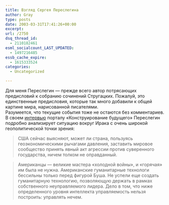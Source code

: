 ```yaml
---
title: Взгляд Сергея Переслегина
author: Gray
type: posts
date: 2003-03-31T17:41:26+00:00
excerpt:
url: /2750
dsq_thread_id:
  - 2110182461
esml_socialcount_LAST_UPDATED:
  - 1497216485
essb_cache_expire:
  - 1615333524
categories:
  - Uncategorized

---
```








Для меня Переслегин &#8212; прежде всего автор потрясающих предисловий к собранию сочинений Стругацких. Пожалуй, это единственные предисловия, которые так много добавили к общей картине мира, нарисованной писателями.  
Разумеется, что текущие события тоже не остаются без комментариев. В своем <a href="http://www.future-designing.ru/index.cfm?id=379" target="_blank">интервью</a> порталу &#171;Конструирование будущего&#187; Переслегин подробно анализирует ситуацию вокруг Ирака с очень широкой геополитической точки зрения:

> США сейчас выясняют, может ли страна, пользуясь геоэкономическими рычагами давления, заставить мировое сообщество принять явный акт агрессии против суверенного государства, ничем толком не оправданный. 



> Американцы &#8212; великие мастера &#171;холодной войны&#187;, и &#171;горячая&#187; им была не нужна. Американские гуманитарные технологи бессильны только перед фигурой Буша. Не успели еще создать гуманитарную технологию, позволяющую держать в рамках собственного неуправляемого лидера. Дело в том, что ниже определенного уровня интеллекта управляемость нельзя построить: управлять нечем.